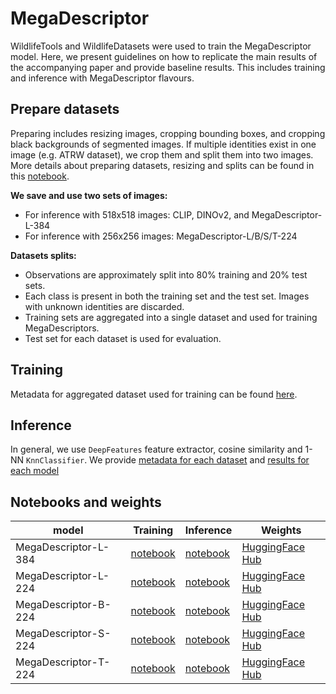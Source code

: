 # MegaDescriptor

WildlifeTools and WildlifeDatasets were used to train the MegaDescriptor model. Here, we present guidelines on how to replicate the main results of the accompanying paper and provide baseline results. This includes training and inference with MegaDescriptor flavours.

## Prepare datasets

Preparing includes resizing images, cropping bounding boxes, and cropping black backgrounds of segmented images.
If multiple identities exist in one image (e.g. ATRW dataset), we crop them and split them into two images. More details about preparing datasets, resizing and splits can be found in this [notebook](https://github.com/WildlifeDatasets/wildlife-tools/blob/main/baselines/data/prepare_datasets.ipynb).


**We save and use two sets of images:**

- For inference with 518x518 images: CLIP, DINOv2, and MegaDescriptor-L-384
- For inference with 256x256 images: MegaDescriptor-L/B/S/T-224


**Datasets splits:**

- Observations are approximately split into 80% training and 20% test sets.
- Each class is present in both the training set and the test set. Images with unknown identities are discarded.
- Training sets are aggregated into a single dataset and used for training MegaDescriptors.
- Test set for each dataset is used for evaluation.


## Training
Metadata for aggregated dataset used for training can be found [here](https://github.com/WildlifeDatasets/wildlife-tools/blob/main/baselines/data/metadata/combined/combined_all.csv).



## Inference
In general, we use `DeepFeatures` feature extractor, cosine similarity and 1-NN `KnnClassifier`. We provide [metadata for each dataset](https://github.com/WildlifeDatasets/wildlife-tools/tree/main/baselines/data/metadata/datasets) and [results for each model](https://github.com/WildlifeDatasets/wildlife-tools/tree/main/baselines/inference/results)



## Notebooks and weights


| model | Training  | Inference  | Weights |
| ----- | -------           |     -------        |    ---- |
| MegaDescriptor-L-384 | [notebook](https://github.com/WildlifeDatasets/wildlife-tools/blob/main/baselines/training/MegaDescriptor-L-384.ipynb) | [notebook](https://github.com/WildlifeDatasets/wildlife-tools/blob/main/baselines/inference/MegaDescriptor-L-384.ipynb) | [HuggingFace Hub](https://huggingface.co/BVRA/MegaDescriptor-L-384) |
| MegaDescriptor-L-224 | [notebook](https://github.com/WildlifeDatasets/wildlife-tools/blob/main/baselines/training/MegaDescriptor-L-224.ipynb) | [notebook](https://github.com/WildlifeDatasets/wildlife-tools/blob/main/baselines/inference/MegaDescriptor-L-224.ipynb) | [HuggingFace Hub](https://huggingface.co/BVRA/MegaDescriptor-L-224)  |
| MegaDescriptor-B-224 | [notebook](https://github.com/WildlifeDatasets/wildlife-tools/blob/main/baselines/training/MegaDescriptor-B-224.ipynb) | [notebook](https://github.com/WildlifeDatasets/wildlife-tools/blob/main/baselines/inference/MegaDescriptor-B-224.ipynb) | [HuggingFace Hub](https://huggingface.co/BVRA/MegaDescriptor-B-224) |
| MegaDescriptor-S-224 | [notebook](https://github.com/WildlifeDatasets/wildlife-tools/blob/main/baselines/training/MegaDescriptor-S-224.ipynb) | [notebook](https://github.com/WildlifeDatasets/wildlife-tools/blob/main/baselines/inference/MegaDescriptor-S-224.ipynb) | [HuggingFace Hub](https://huggingface.co/BVRA/MegaDescriptor-S-224) |
| MegaDescriptor-T-224 | [notebook](https://github.com/WildlifeDatasets/wildlife-tools/blob/main/baselines/training/MegaDescriptor-T-224.ipynb) | [notebook](https://github.com/WildlifeDatasets/wildlife-tools/blob/main/baselines/inference/MegaDescriptor-T-224.ipynb) | [HuggingFace Hub](https://huggingface.co/BVRA/MegaDescriptor-T-224) |


